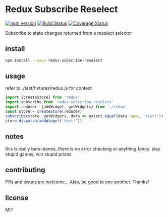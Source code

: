 # Redux Subscribe Reselect

[![npm version][npm-badge]][npm-url]
[![Build Status][travis-badge]][travis-url]
[![Coverage Status][coveralls-badge]][coveralls-url]

Subscribe to state changes returned from a reselect selector

## install

```sh
npm install --save redux-subscribe-reselect
```

## usage

refer to ./test/fixtures/redux.js for context

```js
import {createStore} from 'redux'
import subscribe from 'redux-subscribe-reselect'
import reducer, {addWidget, getWidgets} from './redux'
const store = createStore(reducer)
subscribe(store, getWidgets, data => assert.equal(data.name, 'test!'))
store.dispatch(addWidget('test!'))
```

## notes

this is really bare-bones, there is no error checking or anything fancy.
play stupid games, win stupid prizes.

## contributing

PRs and issues are welcome...
Also, be good to one another. Thanks!

## license

MIT

[npm-badge]: https://badge.fury.io/js/redux-subscribe-reselect.svg
[npm-url]: https://badge.fury.io/js/redux-subscribe-reselect
[travis-badge]: https://travis-ci.org/tswaters/redux-subscribe-reselect.svg?branch=master
[travis-url]: https://travis-ci.org/tswaters/redux-subscribe-reselect
[coveralls-badge]: https://coveralls.io/repos/github/tswaters/redux-subscribe-reselect/badge.svg?branch=master
[coveralls-url]: https://coveralls.io/github/tswaters/redux-subscribe-reselect?branch=master

